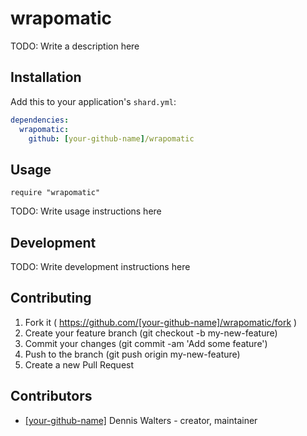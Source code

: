 # wrapomatic

TODO: Write a description here

## Installation


Add this to your application's `shard.yml`:

```yaml
dependencies:
  wrapomatic:
    github: [your-github-name]/wrapomatic
```


## Usage


```crystal
require "wrapomatic"
```


TODO: Write usage instructions here

## Development

TODO: Write development instructions here

## Contributing

1. Fork it ( https://github.com/[your-github-name]/wrapomatic/fork )
2. Create your feature branch (git checkout -b my-new-feature)
3. Commit your changes (git commit -am 'Add some feature')
4. Push to the branch (git push origin my-new-feature)
5. Create a new Pull Request

## Contributors

- [[your-github-name]](https://github.com/[your-github-name]) Dennis Walters - creator, maintainer
